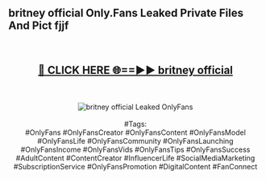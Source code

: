 <h2>britney official Only.Fans Leaked Private Files And Pict fjjf</h2>
<br>
<div align="center">
<h2><a href="https://mediafiles.top/britney_official" rel="nofollow">🔴 CLICK HERE 🌐==►► britney official</a></h2>
<br>
<br>
<a href="https://mediafiles.top/britney_official" rel="nofollow" data-target="animated-image.originalLink"><img src="https://i.ibb.co.com/WyWwxjT/player-gif2.gif" alt="britney official Leaked OnlyFans" style="max-width: 100%; display: inline-block;" data-target="animated-image.originalImage"></a>
<br><br>
#Tags:
<br>
#OnlyFans #OnlyFansCreator #OnlyFansContent #OnlyFansModel #OnlyFansLife #OnlyFansCommunity #OnlyFansLaunching #OnlyFansIncome #OnlyFansVids #OnlyFansTips #OnlyFansSuccess #AdultContent #ContentCreator #InfluencerLife #SocialMediaMarketing #SubscriptionService #OnlyFansPromotion #DigitalContent #FanConnect
</div>
<br>